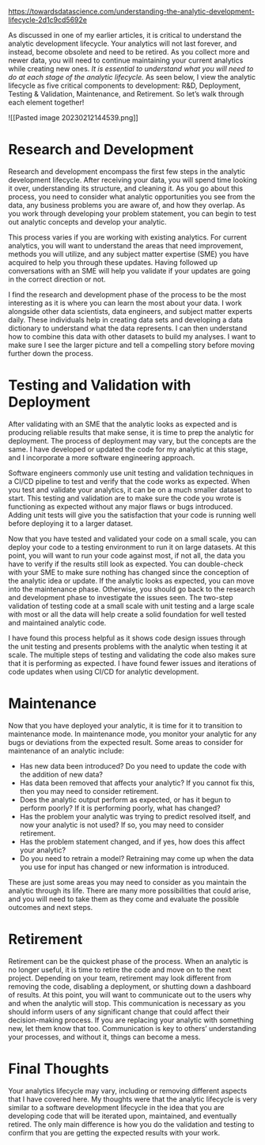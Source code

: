 https://towardsdatascience.com/understanding-the-analytic-development-lifecycle-2d1c9cd5692e

As discussed in one of my earlier articles, it is critical to understand the analytic development lifecycle. Your analytics will not last forever, and instead, become obsolete and need to be retired. As you collect more and newer data, you will need to continue maintaining your current analytics while creating new ones. _It is essential to understand what you will need to do at each stage of the analytic lifecycle._ As seen below, I view the analytic lifecycle as five critical components to development: R&D, Deployment, Testing & Validation, Maintenance, and Retirement. So let’s walk through each element together!

![[Pasted image 20230212144539.png]]


# Research and Development

Research and development encompass the first few steps in the analytic development lifecycle. After receiving your data, you will spend time looking it over, understanding its structure, and cleaning it. As you go about this process, you need to consider what analytic opportunities you see from the data, any business problems you are aware of, and how they overlap. As you work through developing your problem statement, you can begin to test out analytic concepts and develop your analytic.

This process varies if you are working with existing analytics. For current analytics, you will want to understand the areas that need improvement, methods you will utilize, and any subject matter expertise (SME) you have acquired to help you through these updates. Having followed up conversations with an SME will help you validate if your updates are going in the correct direction or not.

I find the research and development phase of the process to be the most interesting as it is where you can learn the most about your data. I work alongside other data scientists, data engineers, and subject matter experts daily. These individuals help in creating data sets and developing a data dictionary to understand what the data represents. I can then understand how to combine this data with other datasets to build my analyses. I want to make sure I see the larger picture and tell a compelling story before moving further down the process.

# Testing and Validation with Deployment

After validating with an SME that the analytic looks as expected and is producing reliable results that make sense, it is time to prep the analytic for deployment. The process of deployment may vary, but the concepts are the same. I have developed or updated the code for my analytic at this stage, and I incorporate a more software engineering approach.

Software engineers commonly use unit testing and validation techniques in a CI/CD pipeline to test and verify that the code works as expected. When you test and validate your analytics, it can be on a much smaller dataset to start. This testing and validation are to make sure the code you wrote is functioning as expected without any major flaws or bugs introduced. Adding unit tests will give you the satisfaction that your code is running well before deploying it to a larger dataset.

Now that you have tested and validated your code on a small scale, you can deploy your code to a testing environment to run it on large datasets. At this point, you will want to run your code against most, if not all, the data you have to verify if the results still look as expected. You can double-check with your SME to make sure nothing has changed since the conception of the analytic idea or update. If the analytic looks as expected, you can move into the maintenance phase. Otherwise, you should go back to the research and development phase to investigate the issues seen. The two-step validation of testing code at a small scale with unit testing and a large scale with most or all the data will help create a solid foundation for well tested and maintained analytic code.

I have found this process helpful as it shows code design issues through the unit testing and presents problems with the analytic when testing it at scale. The multiple steps of testing and validating the code also makes sure that it is performing as expected. I have found fewer issues and iterations of code updates when using CI/CD for analytic development.

# Maintenance

Now that you have deployed your analytic, it is time for it to transition to maintenance mode. In maintenance mode, you monitor your analytic for any bugs or deviations from the expected result. Some areas to consider for maintenance of an analytic include:

-   Has new data been introduced? Do you need to update the code with the addition of new data?
-   Has data been removed that affects your analytic? If you cannot fix this, then you may need to consider retirement.
-   Does the analytic output perform as expected, or has it begun to perform poorly? If it is performing poorly, what has changed?
-   Has the problem your analytic was trying to predict resolved itself, and now your analytic is not used? If so, you may need to consider retirement.
-   Has the problem statement changed, and if yes, how does this affect your analytic?
-   Do you need to retrain a model? Retraining may come up when the data you use for input has changed or new information is introduced.

These are just some areas you may need to consider as you maintain the analytic through its life. There are many more possibilities that could arise, and you will need to take them as they come and evaluate the possible outcomes and next steps.

# Retirement

Retirement can be the quickest phase of the process. When an analytic is no longer useful, it is time to retire the code and move on to the next project. Depending on your team, retirement may look different from removing the code, disabling a deployment, or shutting down a dashboard of results. At this point, you will want to communicate out to the users why and when the analytic will stop. This communication is necessary as you should inform users of any significant change that could affect their decision-making process. If you are replacing your analytic with something new, let them know that too. Communication is key to others’ understanding your processes, and without it, things can become a mess.

# Final Thoughts

Your analytics lifecycle may vary, including or removing different aspects that I have covered here. My thoughts were that the analytic lifecycle is very similar to a software development lifecycle in the idea that you are developing code that will be iterated upon, maintained, and eventually retired. The only main difference is how you do the validation and testing to confirm that you are getting the expected results with your work.